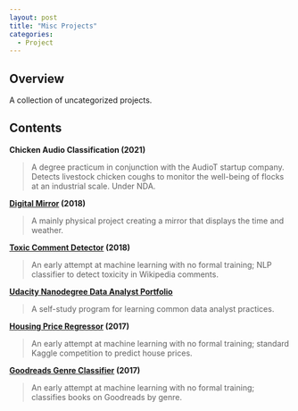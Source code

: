 ```yaml
---
layout: post
title: "Misc Projects"
categories:
  - Project
---
```


## Overview

A collection of uncategorized projects.

## Contents

**Chicken Audio Classification (2021)**

> A degree practicum in conjunction with the AudioT startup company. Detects livestock chicken coughs to monitor the well-being of flocks at an industrial scale. Under NDA.

**[Digital Mirror](https://github.com/justinrgarrard/MagicMirror) (2018)**

> A mainly physical project creating a mirror that displays the time and weather.

**[Toxic Comment Detector](https://github.com/justinrgarrard/KaggleToxicComment) (2018)**

> An early attempt at machine learning with no formal training; NLP classifier to detect toxicity in Wikipedia comments.

**[Udacity Nanodegree Data Analyst Portfolio](https://github.com/justinrgarrard/NanodegreePortfolio)**

> A self-study program for learning common data analyst practices.

**[Housing Price Regressor](https://github.com/justinrgarrard/KaggleHousePricer) (2017)**

> An early attempt at machine learning with no formal training; standard Kaggle competition to predict house prices.

**[Goodreads Genre Classifier](https://github.com/justinrgarrard/GenreClassifier) (2017)**

> An early attempt at machine learning with no formal training; classifies books on Goodreads by genre.
